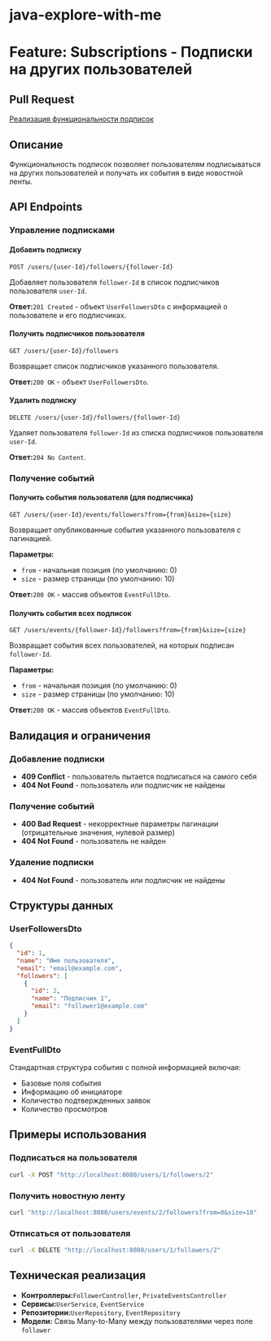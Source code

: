 # java-explore-with-me


# Feature: Subscriptions - Подписки на других пользователей

## Pull Request

[Реализация функциональности подписок](https://github.com/Alexandr009/java-explore-with-me/pull/3)

## Описание

Функциональность подписок позволяет пользователям подписываться на других пользователей и получать их события в виде новостной ленты.

## API Endpoints

### Управление подписками

#### Добавить подписку

```
POST /users/{user-Id}/followers/{follower-Id}
```

Добавляет пользователя `follower-Id` в список подписчиков пользователя `user-Id`.

**Ответ:**`201 Created` - объект `UserFollowersDto` с информацией о пользователе и его подписчиках.

#### Получить подписчиков пользователя

```
GET /users/{user-Id}/followers
```

Возвращает список подписчиков указанного пользователя.

**Ответ:**`200 OK` - объект `UserFollowersDto`.

#### Удалить подписку

```
DELETE /users/{user-Id}/followers/{follower-Id}
```

Удаляет пользователя `follower-Id` из списка подписчиков пользователя `user-Id`.

**Ответ:**`204 No Content`.

### Получение событий

#### Получить события пользователя (для подписчика)

```
GET /users/{user-Id}/events/followers?from={from}&size={size}
```

Возвращает опубликованные события указанного пользователя с пагинацией.

**Параметры:**

* `from` - начальная позиция (по умолчанию: 0)
* `size` - размер страницы (по умолчанию: 10)

**Ответ:**`200 OK` - массив объектов `EventFullDto`.

#### Получить события всех подписок

```
GET /users/events/{follower-Id}/followers?from={from}&size={size}
```

Возвращает события всех пользователей, на которых подписан `follower-Id`.

**Параметры:**

* `from` - начальная позиция (по умолчанию: 0)
* `size` - размер страницы (по умолчанию: 10)

**Ответ:**`200 OK` - массив объектов `EventFullDto`.

## Валидация и ограничения

### Добавление подписки

* **409 Conflict** - пользователь пытается подписаться на самого себя
* **404 Not Found** - пользователь или подписчик не найдены

### Получение событий

* **400 Bad Request** - некорректные параметры пагинации (отрицательные значения, нулевой размер)
* **404 Not Found** - пользователь не найден

### Удаление подписки

* **404 Not Found** - пользователь или подписчик не найдены

## Структуры данных

### UserFollowersDto

```json
{
  "id": 1,
  "name": "Имя пользователя",
  "email": "email@example.com",
  "followers": [
    {
      "id": 2,
      "name": "Подписчик 1",
      "email": "follower1@example.com"
    }
  ]
}
```

### EventFullDto

Стандартная структура события с полной информацией включая:

* Базовые поля события
* Информацию об инициаторе
* Количество подтвержденных заявок
* Количество просмотров

## Примеры использования

### Подписаться на пользователя

```bash
curl -X POST "http://localhost:8080/users/1/followers/2"
```

### Получить новостную ленту

```bash
curl "http://localhost:8080/users/events/2/followers?from=0&size=10"
```

### Отписаться от пользователя

```bash
curl -X DELETE "http://localhost:8080/users/1/followers/2"
```

## Техническая реализация

* **Контроллеры:**`FollowerController`, `PrivateEventsController`
* **Сервисы:**`UserService`, `EventService`
* **Репозитории:**`UserRepository`, `EventRepository`
* **Модели:** Связь Many-to-Many между пользователями через поле `follower`
